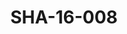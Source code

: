 ---
pid: SHA-16-008
title: SHA-16-008
language: en
original_label: 
rights: Sharhabil Ahmed
location_of_original: Sharhabil Ahmed
photographer_or_studio: 
scanned_from: photograph 10 by 15.2
_date: 2009-2011
location: Omdurman
description: Sharhabil Ahmed and members of the jazz association
additional_notes: 
permission_display: 'yes'
on_server: 'no'
on_website: 'no'
permalink: /photopages/en/SHA-16-008.html
layout: photo-page
---